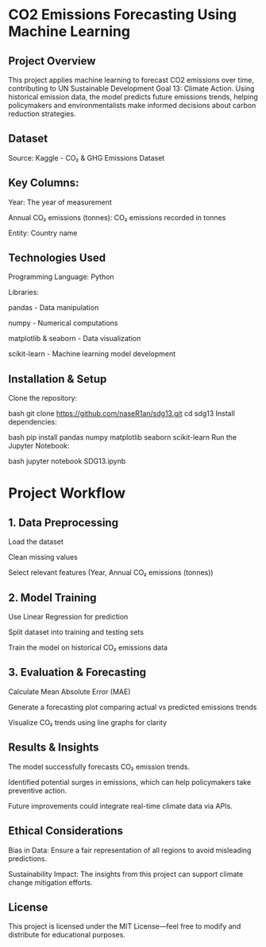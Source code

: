 # CO2 Emissions Forecasting Using Machine Learning 
## Project Overview
This project applies machine learning to forecast CO2 emissions over time, contributing to UN Sustainable Development Goal 13: Climate Action. Using historical emission data, the model predicts future emissions trends, helping policymakers and environmentalists make informed decisions about carbon reduction strategies.

## Dataset
Source: Kaggle - CO₂ & GHG Emissions Dataset

## Key Columns:
Year: The year of measurement

Annual CO₂ emissions (tonnes): CO₂ emissions recorded in tonnes

Entity: Country name

## Technologies Used
Programming Language: Python

Libraries:

pandas - Data manipulation

numpy - Numerical computations

matplotlib & seaborn - Data visualization

scikit-learn - Machine learning model development

## Installation & Setup
Clone the repository:

bash
git clone https://github.com/naseR1an/sdg13.git
cd sdg13
Install dependencies:

bash
pip install pandas numpy matplotlib seaborn scikit-learn
Run the Jupyter Notebook:

bash
jupyter notebook SDG13.ipynb

# Project Workflow
## 1. Data Preprocessing
Load the dataset

Clean missing values

Select relevant features (Year, Annual CO₂ emissions (tonnes))

## 2. Model Training
Use Linear Regression for prediction

Split dataset into training and testing sets

Train the model on historical CO₂ emissions data

## 3. Evaluation & Forecasting
Calculate Mean Absolute Error (MAE)

Generate a forecasting plot comparing actual vs predicted emissions trends

Visualize CO₂ trends using line graphs for clarity

## Results & Insights
The model successfully forecasts CO₂ emission trends.

Identified potential surges in emissions, which can help policymakers take preventive action.

Future improvements could integrate real-time climate data via APIs.

## Ethical Considerations
Bias in Data: Ensure a fair representation of all regions to avoid misleading predictions.

Sustainability Impact: The insights from this project can support climate change mitigation efforts.

## License
This project is licensed under the MIT License—feel free to modify and distribute for educational purposes.

